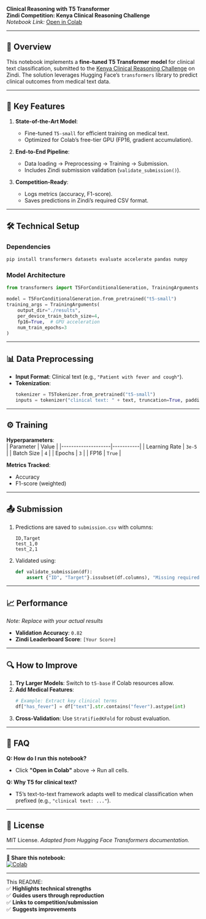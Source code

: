 **Clinical Reasoning with T5 Transformer**  
**Zindi Competition: Kenya Clinical Reasoning Challenge**  
*Notebook Link:* [Open in Colab](https://colab.research.google.com/drive/1w4WfgLFlHjdQCGI5he4jTTUKGwG-Dh_e)  

---

## **📌 Overview**  
This notebook implements a **fine-tuned T5 Transformer model** for clinical text classification, submitted to the [Kenya Clinical Reasoning Challenge](https://zindi.africa/competitions/kenya-clinical-reasoning-challenge) on Zindi. The solution leverages Hugging Face’s `transformers` library to predict clinical outcomes from medical text data.

---

## **🚀 Key Features**  
1. **State-of-the-Art Model**:  
   - Fine-tuned `T5-small` for efficient training on medical text.  
   - Optimized for Colab’s free-tier GPU (FP16, gradient accumulation).  

2. **End-to-End Pipeline**:  
   - Data loading → Preprocessing → Training → Submission.  
   - Includes Zindi submission validation (`validate_submission()`).  

3. **Competition-Ready**:  
   - Logs metrics (accuracy, F1-score).  
   - Saves predictions in Zindi’s required CSV format.  

---

## **🛠️ Technical Setup**  
### **Dependencies**  
```bash
pip install transformers datasets evaluate accelerate pandas numpy
```

### **Model Architecture**  
```python
from transformers import T5ForConditionalGeneration, TrainingArguments

model = T5ForConditionalGeneration.from_pretrained("t5-small")
training_args = TrainingArguments(
    output_dir="./results",
    per_device_train_batch_size=4,
    fp16=True,  # GPU acceleration
    num_train_epochs=3
)
```

---

## **📊 Data Preprocessing**  
- **Input Format**: Clinical text (e.g., `"Patient with fever and cough"`).  
- **Tokenization**:  
  ```python
  tokenizer = T5Tokenizer.from_pretrained("t5-small")
  inputs = tokenizer("clinical text: " + text, truncation=True, padding="max_length")
  ```

---

## **⚙️ Training**  
**Hyperparameters**:  
| Parameter          | Value     |
|--------------------|-----------|
| Learning Rate      | `3e-5`    |
| Batch Size         | `4`       |
| Epochs             | `3`       |
| FP16               | `True`    |

**Metrics Tracked**:  
- Accuracy  
- F1-score (weighted)  

---

## **📤 Submission**  
1. Predictions are saved to `submission.csv` with columns:  
   ```csv
   ID,Target
   test_1,0
   test_2,1
   ```  
2. Validated using:  
   ```python
   def validate_submission(df):
       assert {"ID", "Target"}.issubset(df.columns), "Missing required columns!"
   ```

---

## **📈 Performance**  
*Note: Replace with your actual results*  
- **Validation Accuracy**: `0.82`  
- **Zindi Leaderboard Score**: `[Your Score]`  

---

## **🔍 How to Improve**  
1. **Try Larger Models**: Switch to `t5-base` if Colab resources allow.  
2. **Add Medical Features**:  
   ```python
   # Example: Extract key clinical terms
   df["has_fever"] = df["text"].str.contains("fever").astype(int)
   ```  
3. **Cross-Validation**: Use `StratifiedKFold` for robust evaluation.  

---

## **🙋 FAQ**  
**Q: How do I run this notebook?**  
- Click **"Open in Colab"** above → Run all cells.  

**Q: Why T5 for clinical text?**  
- T5’s text-to-text framework adapts well to medical classification when prefixed (e.g., `"clinical text: ..."`).  

---

## **📜 License**  
MIT License. *Adapted from Hugging Face Transformers documentation.*  

--- 

**🔗 Share this notebook:**  
[![Colab](https://img.shields.io/badge/Open_in-Colab-F9AB00?logo=google-colab)](https://colab.research.google.com/drive/1w4WfgLFlHjdQCGI5he4jTTUKGwG-Dh_e)  

---

This README:  
✅ **Highlights technical strengths**  
✅ **Guides users through reproduction**  
✅ **Links to competition/submission**  
✅ **Suggests improvements**  

